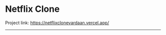 # Netflix Clone
Project link: https://netflixclonevardaan.vercel.app/
<hr/>
<br/><br/>
<img src="https://github.com/vardaanagrawal/netflix/assets/91932878/be00ce5e-f6e8-4163-8c4d-3d94ba31e5ae" alt="">
<br/><br/>
<img src="https://github.com/vardaanagrawal/netflix/assets/91932878/cb50bdac-d7cd-4c21-8867-608762c76c99" alt="">

